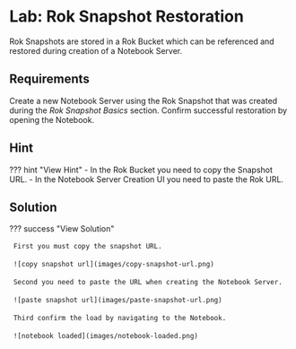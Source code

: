 # Lab: Rok Snapshot Restoration
Rok Snapshots are stored in a Rok Bucket which can be referenced and restored during creation of a Notebook Server. 

## Requirements 
Create a new Notebook Server using the Rok Snapshot that was created during the *Rok Snapshot Basics* section. Confirm successful restoration by opening the Notebook. 

## Hint

??? hint "View Hint"
    - In the Rok Bucket you need to copy the Snapshot URL. 
    - In the Notebook Server Creation UI you need to paste the Rok URL.

## Solution

??? success "View Solution"

     First you must copy the snapshot URL.  

     ![copy snapshot url](images/copy-snapshot-url.png)  

     Second you need to paste the URL when creating the Notebook Server.  

     ![paste snapshot url](images/paste-snapshot-url.png)  

     Third confirm the load by navigating to the Notebook.  
     
     ![notebook loaded](images/notebook-loaded.png)  

